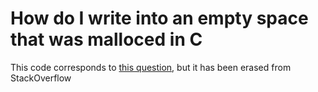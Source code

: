 # How do I write into an empty space that was malloced in C

This code corresponds to [this
question](https://stackoverflow.com/questions/60573380/), but it
has been erased from StackOverflow
